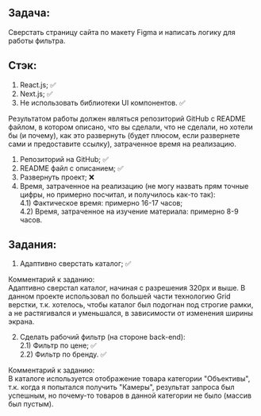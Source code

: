 ## Задача: 
Сверстать страницу сайта по макету Figma и написать логику для работы фильтра.

## Стэк:
1) React.js; ✅
2) Next.js; ✅
3) Не использовать библиотеки UI компонентов. ✅

Результатом работы должен являться репозиторий GitHub с README файлом, в котором описано, что вы сделали, что не сделали, но хотели бы (и почему), как это развернуть (будет плюсом, если развернете сами и предоставите ссылку), затраченное время на реализацию.  
1) Репозиторий на GitHub; ✅  
2) README файл с описанием; ✅  
3) Развернуть проект; ❌  
4) Время, затраченное на реализацию (не могу назвать прям точные цифры, но примерно посчитал, и получилось как-то так):  
4.1) Фактическое время: примерно 16-17 часов;  
4.2) Время, затраченное на изучение материала: примерно 8-9 часов.

## Задания:
1) Адаптивно сверстать каталог; ✅  

Комментарий к заданию:  
Адаптивно сверстал каталог, начиная с разрешения 320px и выше. В данном проекте использовал по большей части технологию Grid верстки, т.к. хотелось, чтобы каталог был подогнан под строгие рамки, а не растягивался и уменьшался, в зависимости от изменения ширины экрана.

2) Сделать рабочий фильтр (на стороне back-end):  
2.1) Фильтр по цене; ✅  
2.2) Фильтр по бренду. ✅  

Комментарий к заданию:    
В каталоге используется отображение товара категории "Объективы", т.к. когда я попытался получить "Камеры", результат запроса был успешным, но почему-то товаров в данной категории не было (массив был пустым).
